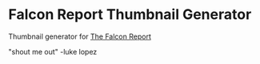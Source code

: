 # Falcon Report Thumbnail Generator

Thumbnail generator for [The Falcon Report](https://www.youtube.com/c/TheFalconReport)

"shout me out" -luke lopez
